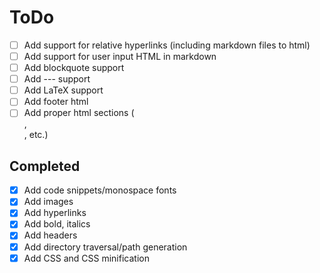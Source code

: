 # ToDo

- [ ] Add support for relative hyperlinks (including markdown files to html)
- [ ] Add support for user input HTML in markdown
- [ ] Add blockquote support
- [ ] Add --- support
- [ ] Add LaTeX support
- [ ] Add footer html
- [ ] Add proper html sections (<section>, <div>, etc.)

## Completed

 - [X] Add code snippets/monospace fonts
 - [X] Add images
 - [X] Add hyperlinks
 - [X] Add bold, italics
 - [X] Add headers
 - [X] Add directory traversal/path generation
 - [X] Add CSS and CSS minification
